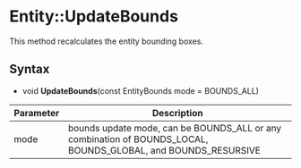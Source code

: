 # Entity::UpdateBounds

This method recalculates the entity bounding boxes.

## Syntax

- void **UpdateBounds**(const EntityBounds mode = BOUNDS_ALL)

| Parameter | Description |
|---|---|
| mode | bounds update mode, can be BOUNDS_ALL or any combination of BOUNDS_LOCAL, BOUNDS_GLOBAL, and BOUNDS_RESURSIVE |
